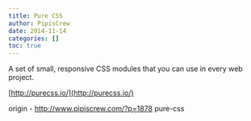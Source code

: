 ```yaml
---
title: Pure CSS
author: PipisCrew
date: 2014-11-14
categories: []
toc: true
---
```


A set of small, responsive CSS modules that you can use in every web project.

[http://purecss.io/](http://purecss.io/)

origin - http://www.pipiscrew.com/?p=1878 pure-css